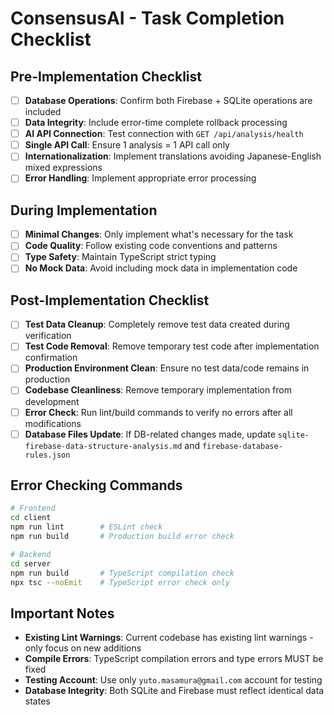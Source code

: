 # ConsensusAI - Task Completion Checklist

## Pre-Implementation Checklist
- [ ] **Database Operations**: Confirm both Firebase + SQLite operations are included
- [ ] **Data Integrity**: Include error-time complete rollback processing
- [ ] **AI API Connection**: Test connection with `GET /api/analysis/health`
- [ ] **Single API Call**: Ensure 1 analysis = 1 API call only
- [ ] **Internationalization**: Implement translations avoiding Japanese-English mixed expressions
- [ ] **Error Handling**: Implement appropriate error processing

## During Implementation
- [ ] **Minimal Changes**: Only implement what's necessary for the task
- [ ] **Code Quality**: Follow existing code conventions and patterns
- [ ] **Type Safety**: Maintain TypeScript strict typing
- [ ] **No Mock Data**: Avoid including mock data in implementation code

## Post-Implementation Checklist
- [ ] **Test Data Cleanup**: Completely remove test data created during verification
- [ ] **Test Code Removal**: Remove temporary test code after implementation confirmation
- [ ] **Production Environment Clean**: Ensure no test data/code remains in production
- [ ] **Codebase Cleanliness**: Remove temporary implementation from development
- [ ] **Error Check**: Run lint/build commands to verify no errors after all modifications
- [ ] **Database Files Update**: If DB-related changes made, update `sqlite-firebase-data-structure-analysis.md` and `firebase-database-rules.json`

## Error Checking Commands
```bash
# Frontend
cd client
npm run lint        # ESLint check
npm run build       # Production build error check

# Backend  
cd server
npm run build       # TypeScript compilation check
npx tsc --noEmit    # TypeScript error check only
```

## Important Notes
- **Existing Lint Warnings**: Current codebase has existing lint warnings - only focus on new additions
- **Compile Errors**: TypeScript compilation errors and type errors MUST be fixed
- **Testing Account**: Use only `yuto.masamura@gmail.com` account for testing
- **Database Integrity**: Both SQLite and Firebase must reflect identical data states